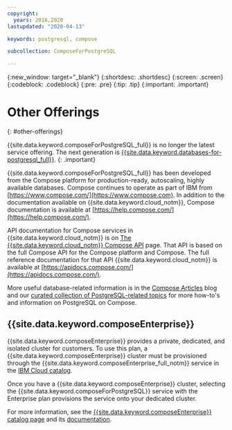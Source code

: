 ```yaml
---
copyright:
  years: 2016,2020
lastupdated: "2020-04-13"

keywords: postgresql, compose

subcollection: ComposeForPostgreSQL

---
```


{:new_window: target="_blank"}
{:shortdesc: .shortdesc}
{:screen: .screen}
{:codeblock: .codeblock}
{:pre: .pre}
{:tip: .tip}
{:important: .important}

# Other Offerings
{: #other-offerings}

{{site.data.keyword.composeForPostgreSQL_full}} is no longer the latest service offering. The next generation is [{{site.data.keyword.databases-for-postgresql_full}}](/docs/databases-for-postgresql?topic=databases-for-postgresql-getting-started).
{: .important}

{{site.data.keyword.composeForPostgreSQL_full}} has been developed from the Compose platform for production-ready, autoscaling, highly available databases. Compose continues to operate as part of IBM from [https://www.compose.com/](https://www.compose.com). In addition to the documentation available on {{site.data.keyword.cloud_notm}}, Compose documentation is available at [https://help.compose.com/](https://help.compose.com/).

API documentation for Compose services in {{site.data.keyword.cloud_notm}} is on [The {{site.data.keyword.cloud_notm}} Compose API](https://www.compose.com/articles/the-ibm-cloud-compose-api/) page. That API is based on the full Compose API for the Compose platform and Compose. The full reference documentation for that API {{site.data.keyword.cloud_notm}} is available at [https://apidocs.compose.com/](https://apidocs.compose.com/).

More useful database-related information is in the [Compose Articles](https://www.compose.com/articles/) blog and our [curated collection of PostgreSQL-related topics](https://www.compose.com/articles/curated-collection-postgresql/) for more how-to's and information on PostgreSQL on Compose.

## {{site.data.keyword.composeEnterprise}}

{{site.data.keyword.composeEnterprise}} provides a private, dedicated, and isolated cluster for customers. To use this plan, a {{site.data.keyword.composeEnterprise}} cluster must be provisioned through the {{site.data.keyword.composeEnterprise_full_notm}} service in the [IBM Cloud catalog](https://{DomainName}/catalog/).

Once you have a {{site.data.keyword.composeEnterprise}} cluster, selecting the {{site.data.keyword.composeForPostgreSQL}} service with the Enterprise plan provisions the service onto your dedicated cluster. 

For more information, see the [{{site.data.keyword.composeEnterprise}} catalog page](https://{DomainName}/catalog/compose-enterprise) and its [documentation](https://{DomainName}/docs/ComposeEnterprise/index.html#about-compose-enterprise).